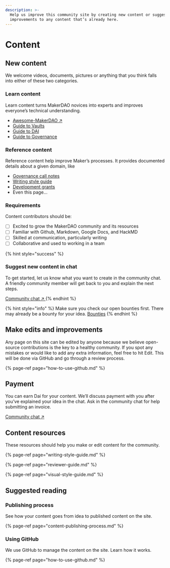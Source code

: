 ```yaml
---
description: >-
  Help us improve this community site by creating new content or suggesting
  improvements to any content that’s already here.
---
```


# Content

## New content

We welcome videos, documents, pictures or anything that you think falls into either of these two categories.

### Learn content

Learn content turns MakerDAO novices into experts and improves everyone’s technical understanding.

* [Awesome-MakerDAO ↗](https://awesome.makerdao.com) 
* [Guide to Vaults](../../learn/vaults.md) 
* [Guide to DAI ](../../learn/dai.md)
* [Guide to Governance](../../learn/governance/)

### Reference content

Reference content help improve Maker’s processes. It provides documented details about a given domain, like

* [Governance call notes](../governance-and-risk-meetings/)
* [Writing style guide](writing-style-guide.md)
* [Development grants](../../funding/grants/)
* Even this page...

### Requirements

Content contributors should be:

* [ ] Excited to grow the MakerDAO community and its resources
* [ ] Familiar with Github, Markdown, Google Docs, and HackMD
* [ ] Skilled at communication, particularly writing
* [ ] Collaborative and used to working in a team

{% hint style="success" %}
### Suggest new content in chat

To get started, let us know what you want to create in the community chat. A friendly community member will get back to you and explain the next steps.

[Community chat ↗ ](https://chat.makerdao.com/channel/community-development)
{% endhint %}

{% hint style="info" %}
Make sure you check our open bounties first. There may already be a bounty for your idea. [Bounties](../bounties/)
{% endhint %}

## Make edits and improvements

Any page on this site can be edited by anyone because we believe open-source contributions is the key to a healthy community. If you spot any mistakes or would like to add any extra information, feel free to hit Edit. This will be done via GitHub and go through a review process.

{% page-ref page="how-to-use-github.md" %}

## Payment

You can earn Dai for your content. We’ll discuss payment with you after you’ve explained your idea in the chat. Ask in the community chat for help submitting an invoice.

[Community chat ↗ ](https://chat.makerdao.com/channel/community-development)

## Content resources

These resources should help you make or edit content for the community.

{% page-ref page="writing-style-guide.md" %}

{% page-ref page="reviewer-guide.md" %}

{% page-ref page="visual-style-guide.md" %}

## Suggested reading

### Publishing process

See how your content goes from idea to published content on the site.

{% page-ref page="content-publishing-process.md" %}

### Using GitHub

We use GitHub to manage the content on the site. Learn how it works.

{% page-ref page="how-to-use-github.md" %}

